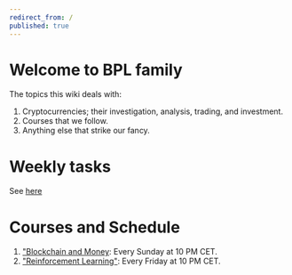 ```yaml
---
redirect_from: /
published: true
---
```


# Welcome to BPL family

The topics this wiki deals with:
1. Cryptocurrencies; their investigation, analysis, trading, and investment.
2. Courses that we follow.
3. Anything else that strike our fancy.

# Weekly tasks

See [here](tasks.md)

# Courses and Schedule

1. ["Blockchain and Money](course_blockchain.md): Every Sunday at 10 PM CET.
2. ["Reinforcement Learning"](rl.md): Every Friday at 10 PM CET.
